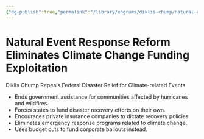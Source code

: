 ```yaml
---
{"dg-publish":true,"permalink":"/library/engrams/diklis-chump/natural-event-response-reform-eliminates-climate-change-funding-exploitation/","tags":["DC/Global-Destruction","DC/AS2"]}
---
```


# Natural Event Response Reform Eliminates Climate Change Funding Exploitation
Diklis Chump Repeals Federal Disaster Relief for Climate-related Events
- Ends government assistance for communities affected by hurricanes and wildfires.  
- Forces states to fund disaster recovery efforts on their own.  
- Encourages private insurance companies to dictate recovery policies.  
- Eliminates emergency response programs related to climate change.  
- Uses budget cuts to fund corporate bailouts instead.
